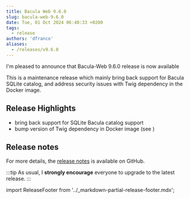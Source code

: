```yaml
---
title: Bacula Web 9.6.0
slug: bacula-web-9.6.0
date: Tue, 01 Oct 2024 06:40:33 +0200
tags:
  - release
authors: 'dfranco'
aliases:
  - /releases/v9.6.0
---
```


I'm pleased to announce that Bacula-Web 9.6.0 release is now available

<!-- truncate -->

This is a maintenance release which mainly bring back support for Bacula SQLite catalog, and address security issues with
Twig dependency in the Docker image.

## Release Highlights

- bring back support for SQLite Bacula catalog support
- bump version of Twig dependency in Docker image (see )

## Release notes

For more details, the [release notes](https://github.com/bacula-web/bacula-web/releases/tag/v9.6.0) is available on GitHub.

:::tip
As usual, I **strongly encourage** everyone to upgrade to the latest release.
:::

import ReleaseFooter from '../_markdown-partial-release-footer.mdx';

<ReleaseFooter />
